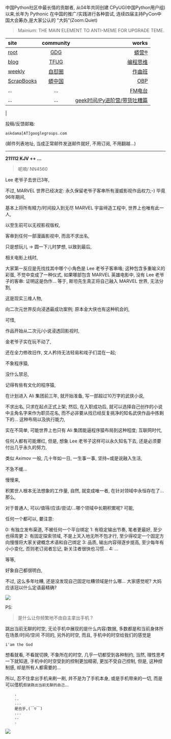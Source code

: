 中国Python社区中最长情的贡献者, 从04年共同创建 CPyUG(中国Python用户组)以来,长年为 Pythonic 在中国的推广/实践进行各种尝试, 连续四届主持PyCon中国大会筹办,是大家公认的 "大妈"(Zoom.Quiet)

> Mainium: THE MAIN ELEMENT TO ANTI-MEME FOR UPGRADE TEME.

| site | community | works |
| :-----| :----: | ----: |
| [root](http://zoomquiet.io/) | [GDG](https://blog.zhgdg.org/) | [蟒营®](https://doc.101.camp/) |
| [blog](https://blog.zoomquiet.io/pages/zoomquiet.html) | [TFUG](http://zh.tfug.world/) | [编程思维](https://py.101.camp/) |
| [weekly](http://weekly.pychina.org/) | [自怼圈](https://du.101.camp/) | [作曲班](https://mu.101.camp/) |
| [ScrapBooks](https://zoomquiet.io/collection.html) | [蟒中国](https://pychina.org/) | [OBP](https://zoomquiet.io/obp/index.html) |
| ... | ... | [FM电台](https://fm.101.camp/) |
| ... | ... | [geek时间/Py进阶营/带货吐糟篇](https://fm.101.camp/2020/geek2py-dama.html) 
 |


投稿/反馈邮箱:

    askdama[AT]googlegroups.com

(邮件列表地址, 
当成正常邮件发送邮件就好, 不用订阅, 不用翻越...)




---------------------------------------------------
**211112 KJV ++ ...**

> 呢喃/ NN4560





Lee 老爷子去世已3年,

不过,
MARVEL 世界已经决定:
永久保留老爷子客串所有漫威影视作品权力;-)
毕竟96年期间,

基本上将所有精力/时间投入到无尽 MARVEL 宇宙缔造工程中,
世界上也唯有此一人,

以至生前可以无视影视版权,

客串到任何一部漫画影视中,
而且不求出名,

只是想玩儿 -> 圆一下儿时梦想,
以致到最后,

相关电影上线时,

大家第一反应是先找找其中哪个小角色是 Lee 老爷子客串咯;
这种包含多重喻义的彩蛋,
不觉中变成了一种仪式,
如果哪部包含 MARVEL 英雄电影中,
没有 Lee 老爷子的客串:
证明这是伪作...
等于,
斯坦先生真正将自己融入 MARVEL 世界,
无法分割,

这是现实三维人物,

向二次元世界反向浸透最成功案例;
原本金大侠也有这种机会的,

可惜,

作品开始从二次元/小说浸透回影视时,

金老爷子实在玩不动了,

还在全力修改旧作,
文人矜持无法轻易和戏子们混在一起;

不象程序猿,

没什么禁忌,

记得有些有文化的程序猿,

在计划进入 Ali 集团前三年,
就开始准备,
写一部超过10万字的武侠小说,

不求出名,
只求在起点正式上架;
然后,
在入职成功后,
就可以选择自己创作的小说中主角名字来作为职员花名,
而不必非要从找已经反复挑净的知名武侠作品中拣剩下的...
这种布局以及执行能力,

​实在不简单,
可能世界上也只有 Ali 集团能逼程序猿布局到这种程度;
互联网时代,

任何人都有可能爆红,
但是,
想象 Lee 老爷子这样可以永久知名下去,
还是必须要付出几乎永久的努力,

类似 Aximov 一般,
几十年如一日,
一生事一事,
坚持~或是说融入生活,

不急不缓...

慢慢来,

积累世人根本无法想象的工作量,
自然,
就变成唯一者,
在针对领域中永恒存在了...
那么,

对于普通人,
可以/值得/应该/尝试/...哪个领域中长期积累呢?
可能,

任何一个都可以,
嘦注意:

0: 有独立发布渠道, 不被任何一个平台绑定
1: 有稳定输出节奏, 笔者更最好, 至少也得周更
2: 有固定探索领域, 不是上天入地无所不包才行, 至少得咬定一个固定方向慢慢将大家关键概念术语和自己绑定
3: 品质, 输出内容得逐步提高, 至少每年有小小变化, 否则老订阅者忘记, 新关注者很快也习惯...
4: ...

等等,

好象自己都很明白,

不过,
这么多年吐糟,
还是没发现自己固定吐糟领域是什么哪...
大家感觉呢?
大妈应该冠以什么定语最精确?




![](https://ipic.zoomquiet.top/2021-11-11-zq42-today-card-2111.012.jpeg)






PS:
> 是什么让你频繁地不由自主拿出手机？

跳出当前无聊的时空,
无论手机中展现的是什么内容/数据,
多数都是和当前身体所在场景/时间/空间 不同的,
另外的时空,
而且, 手机中的时空给我们的感觉是

    i'am the God

想看就看, 不看就切换,
不象所在的时空, 几乎一切都受到各种制约,
当然,
理性思考一下就知道,
手机中的时空受到的控制更加精密, 更加不受自己控制,
但是, 这种控制感,
却是所有人都需要的...

所以, 
忍不住拿出手机来刷一刷,
并不是为了手机本身, 或是手机带来的一切,
而是可以借机`假装跳出当前无聊的自己`...



```
    .
    ..
    ...
    是也乎,(￣▽￣)
    ...
    ..
    .
```


![](http://ydlj.zoomquiet.top/ipic/2021-07-10-210701DU21-zip.jpg)

